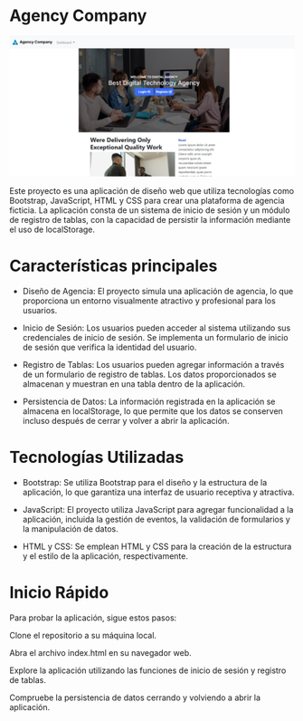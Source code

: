 # Agency Company

![Agency Company Logo](/assets/incio.jpg)

Este proyecto es una aplicación de diseño web que utiliza tecnologías como Bootstrap, JavaScript, HTML y CSS para crear una plataforma de agencia ficticia. La aplicación consta de un sistema de inicio de sesión y un módulo de registro de tablas, con la capacidad de persistir la información mediante el uso de localStorage.

# Características principales
- Diseño de Agencia: El proyecto simula una aplicación de agencia, lo que proporciona un entorno visualmente atractivo y profesional para los usuarios.

- Inicio de Sesión: Los usuarios pueden acceder al sistema utilizando sus credenciales de inicio de sesión. Se implementa un formulario de inicio de sesión que verifica la identidad del usuario.

- Registro de Tablas: Los usuarios pueden agregar información a través de un formulario de registro de tablas. Los datos proporcionados se almacenan y muestran en una tabla dentro de la aplicación.

- Persistencia de Datos: La información registrada en la aplicación se almacena en localStorage, lo que permite que los datos se conserven incluso después de cerrar y volver a abrir la aplicación.

# Tecnologías Utilizadas
- Bootstrap: Se utiliza Bootstrap para el diseño y la estructura de la aplicación, lo que garantiza una interfaz de usuario receptiva y atractiva.

- JavaScript: El proyecto utiliza JavaScript para agregar funcionalidad a la aplicación, incluida la gestión de eventos, la validación de formularios y la manipulación de datos.

- HTML y CSS: Se emplean HTML y CSS para la creación de la estructura y el estilo de la aplicación, respectivamente.

# Inicio Rápido
Para probar la aplicación, sigue estos pasos:

Clone el repositorio a su máquina local.

Abra el archivo index.html en su navegador web.

Explore la aplicación utilizando las funciones de inicio de sesión y registro de tablas.

Compruebe la persistencia de datos cerrando y volviendo a abrir la aplicación.

